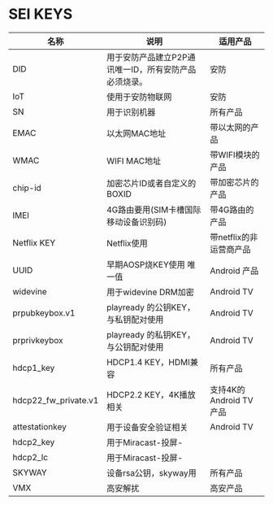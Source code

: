 #  SEI KEYS





| 名称                 | 说明                                                  | 适用产品                |
| -------------------- | ----------------------------------------------------- | ----------------------- |
| DID                  | 用于安防产品建立P2P通讯唯一ID，所有安防产品必须烧录。 | 安防                    |
| IoT                  | 使用于安防物联网                                      | 安防                    |
| SN                   | 用于识别机器                                          | 所有产品                |
| EMAC                 | 以太网MAC地址                                         | 带以太网的产品          |
| WMAC                 | WIFI MAC地址                                          | 带WIFI模块的产品        |
| chip-id              | 加密芯片ID或者自定义的BOXID                           | 带加密芯片的产品        |
| IMEI                 | 4G路由要用(SIM卡槽国际移动设备识别码)                 | 带4G路由的产品          |
| Netflix KEY          | Netflix使用                                           | 带netflix的非运营商产品 |
| UUID                 | 早期AOSP烧KEY使用 唯一值                              | Android 产品            |
| widevine             | 用于widevine DRM加密                                  | Android TV              |
| prpubkeybox.v1       | playready 的公钥KEY，与私钥配对使用                   | Android TV              |
| prprivkeybox         | playready 的私钥KEY，与公钥配对使用                   | Android TV              |
| hdcp1_key            | HDCP1.4 KEY，HDMI兼容                                 | 所有产品                |
| hdcp22_fw_private.v1 | HDCP2.2 KEY，4K播放相关                               | 支持4K的Android TV产品  |
| attestationkey       | 用于设备安全验证相关                                  | Android TV              |
| hdcp2_key            | 用于Miracast-投屏-                                    |                         |
| hdcp2_lc             | 用于Miracast-投屏-                                    |                         |
| SKYWAY               | 设备rsa公钥，skyway用                                 | 所有产品                |
| VMX                  | 高安解扰                                              | 高安产品                |